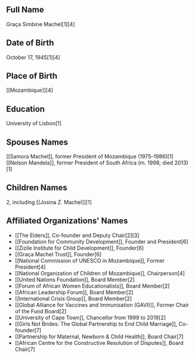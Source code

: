## Full Name
Graça Simbine Machel[1][4]

## Date of Birth
October 17, 1945[1][4]

## Place of Birth
[[Mozambique]][4]

## Education
University of Lisbon[1]

## Spouses Names
[[Samora Machel]], former President of Mozambique (1975–1986)[1]
[[Nelson Mandela]], former President of South Africa (m. 1998; died 2013)[1]

## Children Names
2, including [[Josina Z. Machel]][1]

## Affiliated Organizations' Names
- [[The Elders]], Co-founder and Deputy Chair[2][3]
- [[Foundation for Community Development]], Founder and President[6]
- [[Zizile Institute for Child Development]], Founder[6]
- [[Graça Machel Trust]], Founder[6]
- [[National Commission of UNESCO in Mozambique]], Former President[4]
- [[National Organization of Children of Mozambique]], Chairperson[4]
- [[United Nations Foundation]], Board Member[2]
- [[Forum of African Women Educationalists]], Board Member[2]
- [[African Leadership Forum]], Board Member[2]
- [[International Crisis Group]], Board Member[2]
- [[Global Alliance for Vaccines and Immunisation (GAVI)]], Former Chair of the Fund Board[2]
- [[University of Cape Town]], Chancellor from 1999 to 2019[2]
- [[Girls Not Brides: The Global Partnership to End Child Marriage]], Co-founder[7]
- [[Partnership for Maternal, Newborn & Child Health]], Board Chair[7]
- [[African Centre for the Constructive Resolution of Disputes]], Board Chair[7]

